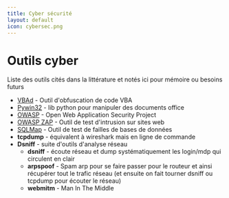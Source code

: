 ```yaml
---
title: Cyber sécurité
layout: default
icon: cybersec.png
---
```

# Outils cyber
Liste des outils cités dans la littérature et notés ici pour mémoire ou besoins futurs
* [VBAd](https://github.com/pepitoh/VBad) - Outil d'obfuscation de code VBA
* [Pywin32](https://sourceforge.net/projects/pywin32) - lib python pour manipuler des documents office
* [OWASP](https://www.owasp.org/index.php/Main_Page) - Open Web Application Security Project
* [OWASP ZAP](https://www.owasp.org/index.php/OWASP_Zed_Attack_Proxy_Project) - Outil de test d'intrusion sur sites web
* [SQLMap](http://sqlmap.org) - Outil de test de failles de bases de données
* **tcpdump** - équivalent à wireshark mais en ligne de commande
* **Dsniff** - suite d'outils d'analyse réseau
  * **dsniff** - écoute réseau et dump systématiquement les login/mdp qui circulent en clair
  * **arpspoof** - Spam arp pour se faire passer pour le routeur et ainsi récupérer tout le trafic réseau (et ensuite on fait tourner dsniff ou tcpdump pour écouter le réseau)
  * **webmitm** - Man In The Middle
